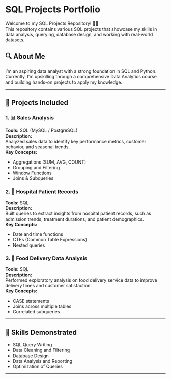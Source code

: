 # SQL Projects Portfolio

Welcome to my SQL Projects Repository! 👩‍💻  
This repository contains various SQL projects that showcase my skills in data analysis, querying, database design, and working with real-world datasets.

## 🔍 About Me

I’m an aspiring data analyst with a strong foundation in SQL and Python. Currently, I’m upskilling through a comprehensive Data Analytics course and building hands-on projects to apply my knowledge.

---

## 📁 Projects Included

### 1. 📊 Sales Analysis  
**Tools:** SQL (MySQL / PostgreSQL)  
**Description:**  
Analyzed sales data to identify key performance metrics, customer behavior, and seasonal trends.  
**Key Concepts:**  
- Aggregations (SUM, AVG, COUNT)  
- Grouping and Filtering  
- Window Functions  
- Joins & Subqueries  

### 2. 🏥 Hospital Patient Records  
**Tools:** SQL  
**Description:**  
Built queries to extract insights from hospital patient records, such as admission trends, treatment durations, and patient demographics.  
**Key Concepts:**  
- Date and time functions  
- CTEs (Common Table Expressions)  
- Nested queries  

### 3. 🍔 Food Delivery Data Analysis  
**Tools:** SQL  
**Description:**  
Performed exploratory analysis on food delivery service data to improve delivery times and customer satisfaction.  
**Key Concepts:**  
- CASE statements  
- Joins across multiple tables  
- Correlated subqueries  

---

## 📌 Skills Demonstrated

- SQL Query Writing  
- Data Cleaning and Filtering  
- Database Design  
- Data Analysis and Reporting  
- Optimization of Queries  

---


